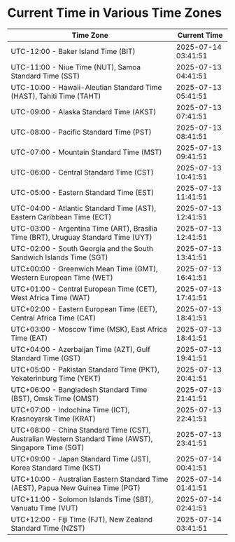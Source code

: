 # Current Time in Various Time Zones

| Time Zone | Current Time |
|-----------|--------------|
| UTC-12:00 - Baker Island Time (BIT) | 2025-07-14 03:41:51 |
| UTC-11:00 - Niue Time (NUT), Samoa Standard Time (SST) | 2025-07-13 04:41:51 |
| UTC-10:00 - Hawaii-Aleutian Standard Time (HAST), Tahiti Time (TAHT) | 2025-07-13 05:41:51 |
| UTC-09:00 - Alaska Standard Time (AKST) | 2025-07-13 07:41:51 |
| UTC-08:00 - Pacific Standard Time (PST) | 2025-07-13 08:41:51 |
| UTC-07:00 - Mountain Standard Time (MST) | 2025-07-13 09:41:51 |
| UTC-06:00 - Central Standard Time (CST) | 2025-07-13 10:41:51 |
| UTC-05:00 - Eastern Standard Time (EST) | 2025-07-13 11:41:51 |
| UTC-04:00 - Atlantic Standard Time (AST), Eastern Caribbean Time (ECT) | 2025-07-13 12:41:51 |
| UTC-03:00 - Argentina Time (ART), Brasília Time (BRT), Uruguay Standard Time (UYT) | 2025-07-13 12:41:51 |
| UTC-02:00 - South Georgia and the South Sandwich Islands Time (SGT) | 2025-07-13 13:41:51 |
| UTC±00:00 - Greenwich Mean Time (GMT), Western European Time (WET) | 2025-07-13 16:41:51 |
| UTC+01:00 - Central European Time (CET), West Africa Time (WAT) | 2025-07-13 17:41:51 |
| UTC+02:00 - Eastern European Time (EET), Central Africa Time (CAT) | 2025-07-13 18:41:51 |
| UTC+03:00 - Moscow Time (MSK), East Africa Time (EAT) | 2025-07-13 18:41:51 |
| UTC+04:00 - Azerbaijan Time (AZT), Gulf Standard Time (GST) | 2025-07-13 19:41:51 |
| UTC+05:00 - Pakistan Standard Time (PKT), Yekaterinburg Time (YEKT) | 2025-07-13 20:41:51 |
| UTC+06:00 - Bangladesh Standard Time (BST), Omsk Time (OMST) | 2025-07-13 21:41:51 |
| UTC+07:00 - Indochina Time (ICT), Krasnoyarsk Time (KRAT) | 2025-07-13 22:41:51 |
| UTC+08:00 - China Standard Time (CST), Australian Western Standard Time (AWST), Singapore Time (SGT) | 2025-07-13 23:41:51 |
| UTC+09:00 - Japan Standard Time (JST), Korea Standard Time (KST) | 2025-07-14 00:41:51 |
| UTC+10:00 - Australian Eastern Standard Time (AEST), Papua New Guinea Time (PGT) | 2025-07-14 01:41:51 |
| UTC+11:00 - Solomon Islands Time (SBT), Vanuatu Time (VUT) | 2025-07-14 02:41:51 |
| UTC+12:00 - Fiji Time (FJT), New Zealand Standard Time (NZST) | 2025-07-14 03:41:51 |
